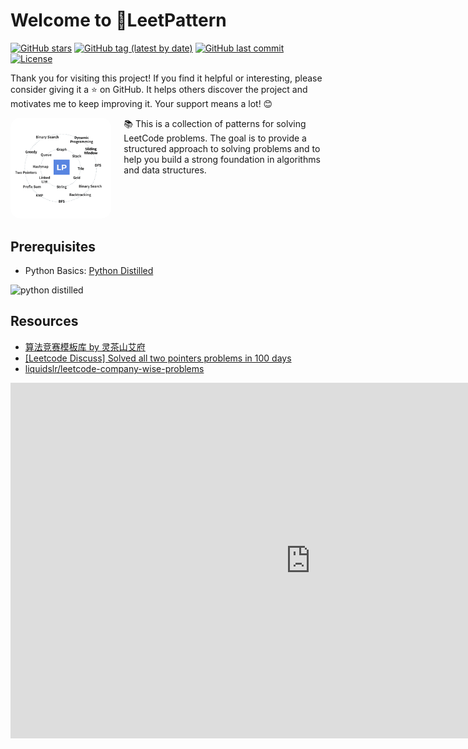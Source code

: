 # Welcome to 🚀LeetPattern

[![GitHub stars](https://img.shields.io/github/stars/russhustle/leetpattern.svg?style=social&label=Star)](https://github.com/russhustle/leetpattern) [![GitHub tag (latest by date)](https://img.shields.io/github/v/tag/russhustle/leetpattern)](https://github.com/russhustle/leetpattern/tags) [![GitHub last commit](https://img.shields.io/github/last-commit/russhustle/leetpattern)](https://github.com/russhustle/leetpattern/commits) [![License](https://img.shields.io/github/license/russhustle/leetpattern)](https://github.com/russhustle/leetpattern/blob/main/LICENSE)

Thank you for visiting this project! If you find it helpful or interesting, please consider giving it a ⭐️ on GitHub. It helps others discover the project and motivates me to keep improving it. Your support means a lot! 😊

<div style="display: flex; align-items: flex-start; gap: 20px;">
  <div style="flex: 1; text-align: center;">
    <img src="imgs/leetpattern.png" alt="LeetPattern" style="width: 300px; border-radius: 15px;">
  </div>
  <div style="flex: 2;">
    📚 This is a collection of patterns for solving LeetCode problems. The goal is to provide a structured approach to solving problems and to help you build a strong foundation in algorithms and data structures.
  </div>
</div>

## Prerequisites

-   Python Basics: [Python Distilled](https://www.dabeaz.com/python-distilled/)

<img src="https://www.dabeaz.com/python-distilled/cover.jpg" alt="python distilled" width="200">

## Resources

-   [算法竞赛模板库 by 灵茶山艾府](https://github.com/EndlessCheng/codeforces-go)
-   [[Leetcode Discuss] Solved all two pointers problems in 100 days](https://leetcode.com/discuss/study-guide/1688903/solved-all-two-pointers-problems-in-100-days)
-   [liquidslr/leetcode-company-wise-problems](https://github.com/liquidslr/leetcode-company-wise-problems)

<iframe src="https://docs.google.com/presentation/d/e/2PACX-1vTn_gElbkX3P669Dq7pBKHaQdmKhq8oWuf6NGq6imJxujw1eexYkpMgtw7GKlN_3xjle6jqBUPUpPkp/embed?start=false&loop=false&delayms=3000" frameborder="0" width="960" height="569" allowfullscreen="true" mozallowfullscreen="true" webkitallowfullscreen="true"></iframe>
